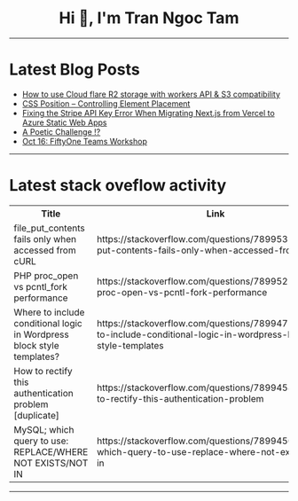 <h1 align="center">Hi 👋, I'm Tran Ngoc Tam</h1>

---

# Latest Blog Posts 
<!-- BLOG-POST-LIST:START -->
- [How to use Cloud flare R2 storage with workers API &amp; S3 compatibility](https://dev.to/sanya_lazy/how-to-use-cloud-flare-r2-storage-with-workers-api-s3-compatibility-44lf)
- [CSS Position – Controlling Element Placement](https://dev.to/ridoy_hasan/css-position-controlling-element-placement-3f6e)
- [Fixing the Stripe API Key Error When Migrating Next.js from Vercel to Azure Static Web Apps](https://dev.to/rajeshkumaryadavdotcom/fixing-the-stripe-api-key-error-when-migrating-nextjs-from-vercel-to-azure-static-web-apps-3e7l)
- [A Poetic Challenge !?](https://dev.to/kavya-sahai-god/a-poetic-challenge--24m1)
- [Oct 16: FiftyOne Teams Workshop](https://dev.to/voxel51/oct-16-fiftyone-teams-workshop-5f2p)
<!-- BLOG-POST-LIST:END -->

---

# Latest stack oveflow activity
<table>
  <tr><th>Title</th><th>Link</th></tr>
  <!-- STACKOVERFLOW:START --><tr><td>file_put_contents fails only when accessed from cURL</td><td>https://stackoverflow.com/questions/78995319/file-put-contents-fails-only-when-accessed-from-curl</td></tr><tr><td>PHP proc_open vs pcntl_fork performance</td><td>https://stackoverflow.com/questions/78995223/php-proc-open-vs-pcntl-fork-performance</td></tr><tr><td>Where to include conditional logic in Wordpress block style templates?</td><td>https://stackoverflow.com/questions/78994758/where-to-include-conditional-logic-in-wordpress-block-style-templates</td></tr><tr><td>How to rectify this authentication problem [duplicate]</td><td>https://stackoverflow.com/questions/78994588/how-to-rectify-this-authentication-problem</td></tr><tr><td>MySQL; which query to use: REPLACE/WHERE NOT EXISTS/NOT IN</td><td>https://stackoverflow.com/questions/78994500/mysql-which-query-to-use-replace-where-not-exists-not-in</td></tr><!-- STACKOVERFLOW:END -->
</table>

---


